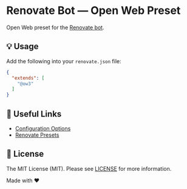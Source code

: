 # Renovate Bot — Open Web Preset

Open Web preset for the [Renovate bot](https://github.com/renovatebot/renovate).

## 💡 Usage

Add the following into your `renovate.json` file:

```json
{
  "extends": [
    "@ow3"
  ]
}
```

## 🤝 Useful Links

- [Configuration Options](https://renovatebot.com/docs/configuration-options)
- [Renovate Presets](https://github.com/renovatebot/presets/tree/master/packages)

## 📄 License

The MIT License (MIT). Please see [LICENSE](LICENSE.md) for more information.

Made with ❤️
